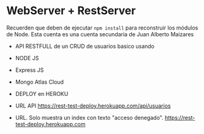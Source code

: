 # WebServer + RestServer

Recuerden que deben de ejecutar ```npm install``` para reconstruir los módulos de Node.
Esta cuenta es una cuenta secundaria de Juan Alberto Maizares


* API RESTFULL de un CRUD de usuarios basico usando
* NODE JS
* Express JS
* Mongo Atlas Cloud

* DEPLOY en HEROKU
* URL API
https://rest-test-deploy.herokuapp.com/api/usuarios

* URL. Solo muestra un index con texto "acceso denegado".
https://rest-test-deploy.herokuapp.com

